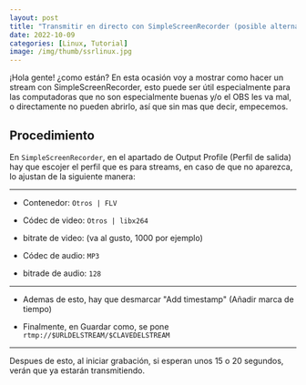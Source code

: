 ```yaml
---
layout: post
title: "Transmitir en directo con SimpleScreenRecorder (posible alternativa a OBS – Linux)"
date: 2022-10-09
categories: [Linux, Tutorial]
image: /img/thumb/ssrlinux.jpg
---
```


¡Hola gente! ¿como están? En esta ocasión voy a mostrar como hacer un stream con SimpleScreenRecorder, esto puede ser útil especialmente para las computadoras que no son especialmente buenas y/o el OBS les va mal, o directamente no pueden abrirlo, así que sin mas que decir, empecemos.

## Procedimiento

En `SimpleScreenRecorder`, en el apartado de Output Profile (Perfil de salida) hay que escojer  el perfil que es para streams, en caso de que no aparezca, lo ajustan de la siguiente manera:

---

- Contenedor: `Otros | FLV`

- Códec de video: `Otros | libx264`

- bitrate de video: (va al gusto, 1000 por ejemplo)

- Códec de audio: `MP3`

- bitrade de audio: `128`

---

- Ademas de esto, hay que desmarcar "Add timestamp" (Añadir marca de tiempo)

- Finalmente, en Guardar como, se pone `rtmp://$URLDELSTREAM/$CLAVEDELSTREAM`

---

Despues de esto, al iniciar grabación, si esperan unos 15 o 20 segundos, verán que ya estarán transmitiendo.